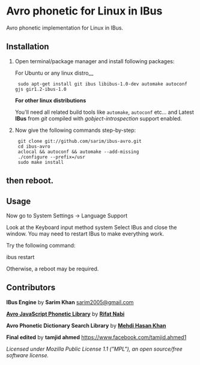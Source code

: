 # Avro phonetic for Linux in IBus
Avro phonetic implementation for Linux in IBus.

## Installation

1. Open terminal/package manager and install following packages:
 
   For Ubuntu or any linux distro__
    
    	sudo apt-get install git ibus libibus-1.0-dev automake autoconf gjs gir1.2-ibus-1.0
	
	
    __For other linux distributions__
    
    You'll need all related build tools like `automake`, `autoconf` etc...
    and Latest __IBus__ from _git_ compiled with _gobject-introspection_ support enabled.

2. Now give the following commands step-by-step:

		git clone git://github.com/sarim/ibus-avro.git
		cd ibus-avro
		aclocal && autoconf && automake --add-missing
		./configure --prefix=/usr
		sudo make install
		

## then reboot.
## Usage
Now go to System Settings -> Language Support

Look at the Keyboard input method system
Select IBus and close the window.
You may need to restart IBus to make everything work.

Try the following command:

ibus restart


Otherwise, a reboot may be required.

## Contributors
 
__IBus Engine__ by __Sarim Khan__ <sarim2005@gmail.com>

[__Avro JavaScript Phonetic Library__](https://github.com/torifat/jsAvroPhonetic) by [__Rifat Nabi__](https://github.com/torifat)

__Avro Phonetic Dictionary Search Library__ by [__Mehdi Hasan Khan__](https://github.com/omicronlab)

__Final edited__ by __tamjid ahmed__ https://www.facebook.com/tamjid.ahmed1

_Licensed under Mozilla Public License 1.1 ("MPL"), an open source/free software license._
